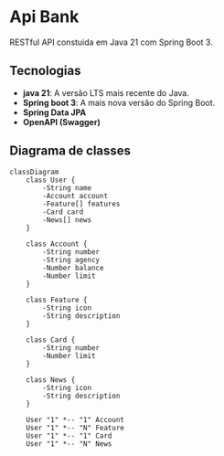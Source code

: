 # Api Bank

RESTful API constuida em Java 21 com Spring Boot 3.

## Tecnologias
- **java 21**: A versão LTS mais recente do Java.
- **Spring boot 3**: A mais nova versão do Spring Boot.
- **Spring Data JPA**
- **OpenAPI (Swagger)**

## Diagrama de classes

```mermaid
classDiagram
    class User {
        -String name
        -Account account
        -Feature[] features
        -Card card
        -News[] news
    }
    
    class Account {
        -String number
        -String agency
        -Number balance
        -Number limit
    }
    
    class Feature {
        -String icon
        -String description
    }
    
    class Card {
        -String number
        -Number limit
    }
    
    class News {
        -String icon
        -String description
    }
    
    User "1" *-- "1" Account
    User "1" *-- "N" Feature
    User "1" *-- "1" Card
    User "1" *-- "N" News
```
